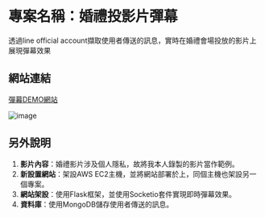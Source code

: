 # 專案名稱：婚禮投影片彈幕

透過line official account擷取使用者傳送的訊息，實時在婚禮會場投放的影片上展現彈幕效果 

## 網站連結
[彈幕DEMO網站](https://danmuku.mingbuff.online/)

![image](https://truth.bahamut.com.tw/s01/202411/bdbe650f775bfd48ef77e7400965d7cd.JPG)
## 另外說明
1. **影片內容**：婚禮影片涉及個人隱私，故將我本人錄製的影片當作範例。
2. **新設置網站**：架設AWS EC2主機，並將網站部署於上，同個主機也架設另一個專案。
3. **網站架設**：使用Flask框架，並使用Socketio套件實現即時彈幕效果。
4. **資料庫**：使用MongoDB儲存使用者傳送的訊息。


